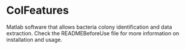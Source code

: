 # ColFeatures
Matlab software that allows bacteria colony identification and data extraction. Check the READMEBeforeUse file for more information on installation and usage.
